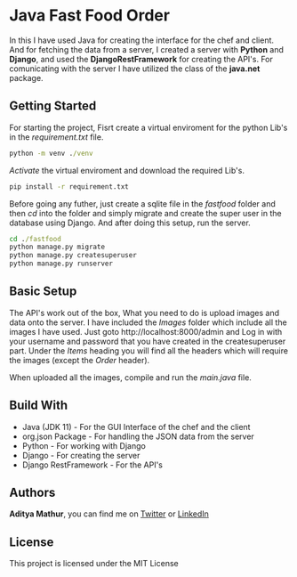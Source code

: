 # Java Fast Food Order

In this I have used Java for creating the interface for the chef and client. And for fetching the data from a server, I created a server with **Python** and **Django**, and used the **DjangoRestFramework** for creating the API's. For comunicating with the server I have utilized the class of the **java.net** package.

## Getting Started
For starting the project, Fisrt create a virtual enviroment for the python Lib's in the *requirement.txt* file.

``` cmd
python -m venv ./venv
```

*Activate* the virtual enviroment and download the required Lib's.

``` cmd
pip install -r requirement.txt
```

Before going any futher, just create a sqlite file in the *fastfood* folder and then *cd* into the folder and simply migrate and create the super user in the database using Django.
And after doing this setup, run the server.

``` cmd
cd ./fastfood
python manage.py migrate
python manage.py createsuperuser
python manage.py runserver
```

## Basic Setup
The API's work out of the box, What you need to do is upload images and data onto the server. I have included the *Images* folder which include all the images I have used. Just goto http://localhost:8000/admin and Log in with your username and password that you have created in the createsuperuser part. Under the *Items* heading you will find all the headers which will require the images (except the *Order* header).

When uploaded all the images, compile and run the *main.java* file.

## Build With
- Java (JDK 11) - For the GUI Interface of the chef and the client
- org.json Package - For handling the JSON data from the server
- Python - For working with Django
- Django - For creating the server
- Django RestFramework - For the API's

## Authors
**Aditya Mathur**, you can find me on [Twitter](https://twitter.com/mathuraditya7) or [LinkedIn](https://www.linkedin.com/in/aditya-mathur-7240/)

## License
This project is licensed under the MIT License